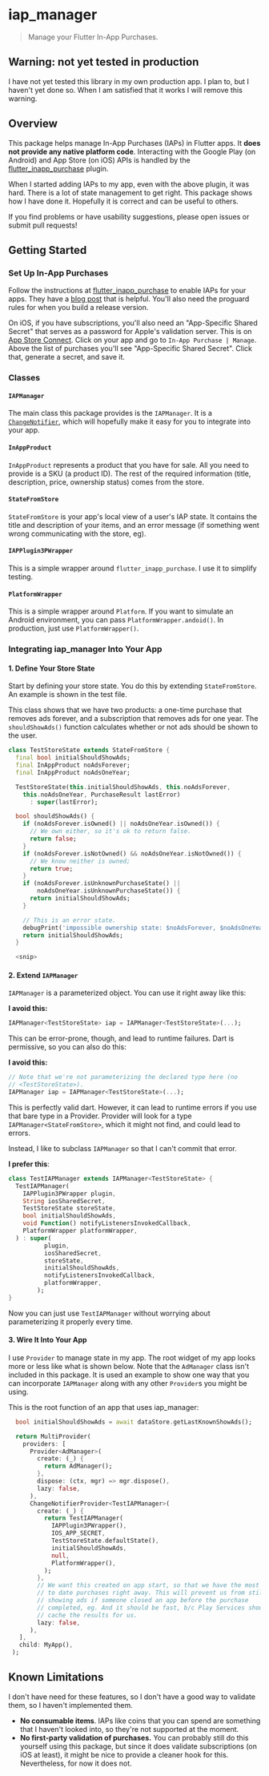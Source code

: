 # iap_manager

> Manage your Flutter In-App Purchases.

## Warning: not yet tested in production

I have not yet tested this library in my own production app. I plan to, but I
haven't yet done so. When I am satisfied that it works I will remove this
warning.

## Overview

This package helps manage In-App Purchases (IAPs) in Flutter apps. It **does not
provide any native platform code**. Interacting with the Google Play (on
Android) and App Store (on iOS) APIs is handled by the
[flutter_inapp_purchase](https://pub.dev/packages/flutter_inapp_purchase)
plugin.

When I started adding IAPs to my app, even with the above plugin, it was hard.
There is a lot of state management to get right. This package shows how I have
done it. Hopefully it is correct and can be useful to others.

If you find problems or have usability suggestions, please open issues or submit
pull requests!

## Getting Started

### Set Up In-App Purchases

Follow the instructions at
[flutter_inapp_purchase](https://pub.dev/packages/flutter_inapp_purchase) to
enable IAPs for your apps. They have a [blog
post](https://medium.com/codechai/flutter-in-app-purchase-7a3fb9345e2a) that is
helpful. You'll also need the proguard rules for when you build a release
version.

On iOS, if you have subscriptions, you'll also need an "App-Specific Shared
Secret" that serves as a password for Apple's validation server. This is on [App
Store Connect](https://appstoreconnect.apple.com/apps). Click on your app and go
to `In-App Purchase | Manage`. Above the list of purchases you'll see
"App-Specific Shared Secret". Click that, generate a secret, and save it.

### Classes

#### `IAPManager`

The main class this package provides is the `IAPManager`. It is a
[`ChangeNotifier`](https://api.flutter.dev/flutter/foundation/ChangeNotifier-class.html),
which will hopefully make it easy for you to integrate into your app.

#### `InAppProduct`

`InAppProduct` represents a product that you have for sale. All you need to
provide is a SKU (a product ID). The rest of the required information (title,
description, price, ownership status) comes from the store.

#### `StateFromStore`

`StateFromStore` is your app's local view of a user's IAP state. It contains the
title and description of your items, and an error message (if something went
wrong communicating with the store, eg).

#### `IAPPlugin3PWrapper`

This is a simple wrapper around `flutter_inapp_purchase`. I use it to simplify
testing.

#### `PlatformWrapper`

This is a simple wrapper around `Platform`. If you want to simulate an Android
environment, you can pass `PlatformWrapper.andoid()`. In production, just use
`PlatformWrapper()`.

### Integrating iap_manager Into Your App

#### 1. Define Your Store State

Start by defining your store state. You do this by extending `StateFromStore`.
An example is shown in the test file.

This class shows that we have two products: a one-time purchase that removes ads
forever, and a subscription that removes ads for one year. The `shouldShowAds()`
function calculates whether or not ads should be shown to the user.

```dart
class TestStoreState extends StateFromStore {
  final bool initialShouldShowAds;
  final InAppProduct noAdsForever;
  final InAppProduct noAdsOneYear;

  TestStoreState(this.initialShouldShowAds, this.noAdsForever,
    this.noAdsOneYear, PurchaseResult lastError)
      : super(lastError);

  bool shouldShowAds() {
    if (noAdsForever.isOwned() || noAdsOneYear.isOwned()) {
      // We own either, so it's ok to return false.
      return false;
    }
    if (noAdsForever.isNotOwned() && noAdsOneYear.isNotOwned()) {
      // We know neither is owned;
      return true;
    }
    if (noAdsForever.isUnknownPurchaseState() ||
        noAdsOneYear.isUnknownPurchaseState()) {
      return initialShouldShowAds;
    }

    // This is an error state.
    debugPrint('impossible ownership state: $noAdsForever, $noAdsOneYear');
    return initialShouldShowAds;
  }

  <snip>
```

#### 2. Extend `IAPManager`

`IAPManager` is a parameterized object. You can use it right away like this:

**I avoid this:**

```dart
IAPManager<TestStoreState> iap = IAPManager<TestStoreState>(...);
```

This can be error-prone, though, and lead to runtime failures. Dart is
permissive, so you can also do this:

**I avoid this:**

```dart
// Note that we're not parameterizing the declared type here (no
// <TestStoreState>).
IAPManager iap = IAPManager<TestStoreState>(...);
```

This is perfectly valid dart. However, it can lead to runtime errors if you use
that bare type in a Provider. Provider will look for a type
`IAPManager<StateFromStore>`, which it might not find, and could lead to errors.

Instead, I like to subclass `IAPManager` so that I can't commit that error.

**I prefer this**:

```dart
class TestIAPManager extends IAPManager<TestStoreState> {
  TestIAPManager(
    IAPPlugin3PWrapper plugin,
    String iosSharedSecret,
    TestStoreState storeState,
    bool initialShouldShowAds,
    void Function() notifyListenersInvokedCallback,
    PlatformWrapper platformWrapper,
  ) : super(
          plugin,
          iosSharedSecret,
          storeState,
          initialShouldShowAds,
          notifyListenersInvokedCallback,
          platformWrapper,
        );
}
```

Now you can just use `TestIAPManager` without worrying about parameterizing it
properly every time.

#### 3. Wire It Into Your App

I use `Provider` to manage state in my app. The root widget of my app looks more
or less like what is shown below. Note that the `AdManager` class isn't included
in this package. It is used an example to show one way that you can incorporate
`IAPManager` along with any other `Provider`s you might be using. 

This is the root function of an app that uses iap_manager:

```dart
  bool initialShouldShowAds = await dataStore.getLastKnownShowAds();

  return MultiProvider(
    providers: [
      Provider<AdManager>(
        create: (_) {
          return AdManager();
        },
        dispose: (ctx, mgr) => mgr.dispose(),
        lazy: false,
      ),
      ChangeNotifierProvider<TestIAPManager>(
        create: (_) {
          return TestIAPManager(
            IAPPlugin3PWrapper(),
            IOS_APP_SECRET,
            TestStoreState.defaultState(),
            initialShouldShowAds,
            null,
            PlatformWrapper(),
          );
        },
        // We want this created on app start, so that we have the most up
        // to date purchases right away. This will prevent us from still
        // showing ads if someone closed an app before the purchase
        // completed, eg. And it should be fast, b/c Play Services should
        // cache the results for us.
        lazy: false,
      ),
   ],
   child: MyApp(),
 );
```

## Known Limitations

I don't have need for these features, so I don't have a good way to validate
them, so I haven't implemented them.

* **No consumable items**. IAPs like coins that you can spend are something that
    I haven't looked into, so they're not supported at the moment.
* **No first-party validation of purchases.** You can probably still do this
    yourself using this package, but since it does validate subscriptions (on
    iOS at least), it might be nice to provide a cleaner hook for this.
    Nevertheless, for now it does not.
